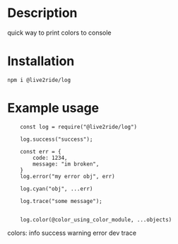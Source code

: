 # Description

quick way to print colors to console

# Installation

`npm i @live2ride/log`

# Example usage

```
    const log = require("@live2ride/log")

    log.success("success");

    const err = {
        code: 1234,
        message: "im broken",
    }
    log.error("my error obj", err)

    log.cyan("obj", ...err)

    log.trace("some message");


    log.color(@color_using_color_module, ...objects)
```

colors:
info
success
warning
error
dev
trace
